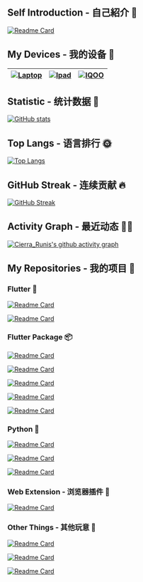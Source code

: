 ## Self Introduction - 自己紹介 👋

[![Readme Card](https://github-readme-stats.vercel.app/api/pin/?username=Cierra-Runis&repo=cierra-runis.github.io&show_icons=true&title_color=fff&icon_color=ff8000&text_color=9f9f9f&bg_color=22272E&locate=cn&border_radius=12)](https://note-of-me.top)

## My Devices - 我的设备 📱

| [![Laptop](https://img.shields.io/badge/Lenovo%20Legion%205-black?style=flat-square&logo=lenovo&logoColor=white)](https://www.lenovo.com/) | [![Ipad](https://img.shields.io/badge/iPad%20Pro%202021%2011inch-black?style=flat-square&logo=apple)](https://www.apple.com/ipad-pro/) | [![IQOO](https://img.shields.io/badge/IQOO%20Neo%205-black?style=flat-square&logoColor=white&logo=android)](https://www.iqoo.com/) |
| :----------------------------------------------------------------------------------------------------------------------------------------: | :------------------------------------------------------------------------------------------------------------------------------------: | :--------------------------------------------------------------------------------------------------------------------------------: |

## Statistic - 统计数据 📖

[![GitHub stats](https://github-readme-stats.vercel.app/api?username=Cierra-Runis&show_icons=true&title_color=fff&icon_color=ff8000&text_color=9f9f9f&bg_color=22272E&count_private=true&border_radius=12)](https://github.com/anuraghazra/github-readme-stats)

## Top Langs - 语言排行 🌞

[![Top Langs](https://github-readme-stats.vercel.app/api/top-langs/?username=Cierra-Runis&show_icons=true&title_color=fff&icon_color=ff8000&text_color=9f9f9f&bg_color=22272E&layout=compact&langs_count=10&border_radius=12&exclude_repo=cierra-runis.github.io-source,cierra-runis.github.io)](https://github.com/anuraghazra/github-readme-stats)

## GitHub Streak - 连续贡献 🔥

[![GitHub Streak](https://streak-stats.demolab.com/?user=Cierra-Runis&theme=dark&background=22272E&border_radius=12)](https://git.io/streak-stats)

## Activity Graph - 最近动态 🏃🏻

[![Cierra_Runis's github activity graph](https://github-readme-activity-graph.vercel.app/graph?username=Cierra-Runis&bg_color=22272E&color=9f9f9f&title_color=fff&line=ff8000&point=ff8000&radius=16)](https://github.com/ashutosh00710/github-readme-activity-graph)

## My Repositories - 我的项目 💖

### Flutter 🐝

[![Readme Card](https://github-readme-stats.vercel.app/api/pin/?username=Cierra-Runis&repo=mercurius&show_icons=true&title_color=fff&icon_color=ff8000&text_color=9f9f9f&bg_color=22272E&locate=cn&border_radius=12)](https://github.com/Cierra-Runis/mercurius)

[![Readme Card](https://github-readme-stats.vercel.app/api/pin/?username=Cierra-Runis&repo=allay&show_icons=true&title_color=fff&icon_color=ff8000&text_color=9f9f9f&bg_color=22272E&locate=cn&border_radius=12)](https://github.com/Cierra-Runis/allay)

### Flutter Package 📦

[![Readme Card](https://github-readme-stats.vercel.app/api/pin/?username=Cierra-Runis&repo=qweather_icons&show_icons=true&title_color=fff&icon_color=ff8000&text_color=9f9f9f&bg_color=22272E&locate=cn&border_radius=12)](https://pub.dev/packages/qweather_icons)

[![Readme Card](https://github-readme-stats.vercel.app/api/pin/?username=Cierra-Runis&repo=based_dock_scaffold&show_icons=true&title_color=fff&icon_color=ff8000&text_color=9f9f9f&bg_color=22272E&locate=cn&border_radius=12)](https://github.com/Cierra-Runis/based_dock_scaffold)

[![Readme Card](https://github-readme-stats.vercel.app/api/pin/?username=Cierra-Runis&repo=based_battery_indicator&show_icons=true&title_color=fff&icon_color=ff8000&text_color=9f9f9f&bg_color=22272E&locate=cn&border_radius=12)](https://github.com/Cierra-Runis/based_battery_indicator)

[![Readme Card](https://github-readme-stats.vercel.app/api/pin/?username=Cierra-Runis&repo=based_list&show_icons=true&title_color=fff&icon_color=ff8000&text_color=9f9f9f&bg_color=22272E&locate=cn&border_radius=12)](https://github.com/Cierra-Runis/based_list)

[![Readme Card](https://github-readme-stats.vercel.app/api/pin/?username=Cierra-Runis&repo=based_split_view&show_icons=true&title_color=fff&icon_color=ff8000&text_color=9f9f9f&bg_color=22272E&locate=cn&border_radius=12)](https://github.com/Cierra-Runis/based_split_view)

### Python 🐍

[![Readme Card](https://github-readme-stats.vercel.app/api/pin/?username=Cierra-Runis&repo=nideriji-exporter&show_icons=true&title_color=fff&icon_color=ff8000&text_color=9f9f9f&bg_color=22272E&locate=cn&border_radius=12)](https://github.com/Cierra-Runis/nideriji-exporter)

[![Readme Card](https://github-readme-stats.vercel.app/api/pin/?username=Cierra-Runis&repo=listener_email&show_icons=true&title_color=fff&icon_color=ff8000&text_color=9f9f9f&bg_color=22272E&locate=cn&border_radius=12)](https://github.com/Cierra-Runis/listener_email)

[![Readme Card](https://github-readme-stats.vercel.app/api/pin/?username=Cierra-Runis&repo=osu_testflight_listener&show_icons=true&title_color=fff&icon_color=ff8000&text_color=9f9f9f&bg_color=22272E&locate=cn&border_radius=12)](https://github.com/Cierra-Runis/osu_testflight_listener)

### Web Extension - 浏览器插件 🧩

[![Readme Card](https://github-readme-stats.vercel.app/api/pin/?username=Cierra-Runis&repo=getTweets&show_icons=true&title_color=fff&icon_color=ff8000&text_color=9f9f9f&bg_color=22272E&locate=cn&border_radius=12)](https://github.com/Cierra-Runis/getTweets)

### Other Things - 其他玩意 🎡

[![Readme Card](https://github-readme-stats.vercel.app/api/pin/?username=Cierra-Runis&repo=readManga&show_icons=true&title_color=fff&icon_color=ff8000&text_color=9f9f9f&bg_color=22272E&locate=cn&border_radius=12)](https://github.com/Cierra-Runis/readManga)

[![Readme Card](https://github-readme-stats.vercel.app/api/pin/?username=Cierra-Runis&repo=Today_Daikanwa&show_icons=true&title_color=fff&icon_color=ff8000&text_color=9f9f9f&bg_color=22272E&locate=cn&border_radius=12)](https://github.com/Cierra-Runis/Today_Daikanwa)

[![Readme Card](https://github-readme-stats.vercel.app/api/pin/?username=Cierra-Runis&repo=repository_template&show_icons=true&title_color=fff&icon_color=ff8000&text_color=9f9f9f&bg_color=22272E&locate=cn&border_radius=12)](https://github.com/Cierra-Runis/repository_template)
